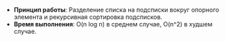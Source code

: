 - **Принцип работы**: Разделение списка на подсписки вокруг опорного элемента и рекурсивная сортировка подсписков.
- **Время выполнения**: O(n log n) в среднем случае, O(n^2) в худшем случае.